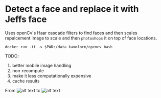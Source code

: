 # Detect a face and replace it with Jeffs face


Uses openCv's Haar cascade filters to find faces and then scales repalcement image to scale and then `photoshops` it on top of face locations.

```
docker run -it -v $PWD:/data kavolorn/opencv bash
```
TODO:

1. better mobile image handling
2. non-recompute
3. make it less computationally expensive
4. cache results


From
![alt text](https://github.com/townie/jeff_face_replacer/blob/master/imgs/mntrush.jpg?raw=true)
to
![alt text](https://github.com/townie/jeff_face_replacer/blob/master/imgs/mntrush_fin.jpg?raw=true)
